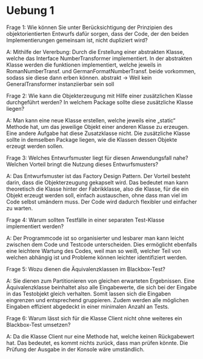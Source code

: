 # Uebung 1
Frage 1: Wie können Sie unter Berücksichtigung der Prinzipien des
objektorientierten Entwurfs dafür sorgen, dass der Code, der den beiden
Implementierungen gemeinsam ist, nicht dupliziert wird?

A: Mithilfe der Vererbung: Durch die Erstellung einer abstrakten Klasse, 
welche das Interface NumberTransformer implementiert.
In der abstrakten Klasse werden die funktionen implementiert, welche jeweils in RomanNumberTransf. und 
GermanFormatNumberTransf. beide vorkommen, sodass sie diese dann erben können.
abstrakt -> Weil kein GeneralTransformer instanziierbar sein soll 


Frage 2: Wie kann die Objekterzeugung mit Hilfe einer zusätzlichen Klasse durchgeführt werden? 
In welchem Package sollte diese zusätzliche Klasse liegen?

A: Man kann eine neue Klasse erstellen, welche jeweils eine „static“ Methode hat,
um das jeweilige Objekt einer anderen Klasse zu erzeugen. Eine andere Aufgabe hat diese Zusatzklasse nicht.
Die zusätzliche Klasse sollte in demselben Package liegen, wie die Klassen dessen Objekte erzeugt werden sollen.


Frage 3: Welches Entwurfsmuster liegt für diesen Anwendungsfall nahe?
Welchen Vorteil bringt die Nutzung dieses Entwurfsmusters?

A: Das Entwurfsmuster ist das Factory Design Pattern. Der Vorteil besteht darin, dass die Objekterzeugung gekapselt wird.
Das bedeutet man kann theoretisch die Klasse hinter der Fabrikklasse, also die Klasse,
für die ein Objekt erzeugt werden soll, einfach austauschen, ohne dass man viel im Code selbst umändern muss.
Der Code wird dadurch flexibler und einfacher zu warten.


Frage 4: Warum sollten Testfälle in einer separaten Test-Klasse implementiert
werden?

A: Der Programmcode ist so organisierter und lesbarer man kann leicht zwischen dem Code und Testcode unterscheiden.
Dies ermöglicht ebenfalls eine leichtere Wartung des Codes, weil man so weiß, welcher Teil von welchen abhängig ist und
Probleme können leichter identifiziert werden.


Frage 5: Wozu dienen die Äquivalenzklassen im Blackbox-Test?

A: Sie dienen zum Partitionieren von gleichen erwarteten Ergebnissen.
Eine Äquivalenzklasse beinhaltet also alle Eingabewerte, die sich bei der Eingabe in das Testobjekt gleich verhalten.
Somit lassen sich die Eingaben eingrenzen und entsprechend gruppieren. Zudem werden alle möglichen Eingaben effizient 
abgedeckt in einer minimalen Anzahl an Tests.


Frage 6: Warum lässt sich für die Klasse Client nicht ohne weiteres ein Blackbox-Test umsetzen?

A: Da die Klasse Client nur eine Methode hat, welche keinen Rückgabewert hat.
Das bedeutet, es kommt nichts zurück, dass man prüfen könnte. Die Prüfung der Ausgabe in der Konsole wäre umständlich. 





